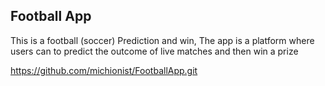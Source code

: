 ## Football App

This is a football (soccer) Prediction and win, The app is a platform where users can to predict the outcome of live matches and then win a prize

https://github.com/michionist/FootballApp.git
